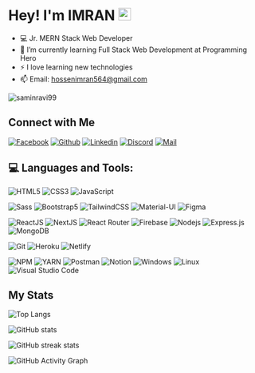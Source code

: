 
<!-- Welcome Message-->
<h1>Hey! I'm IMRAN <img src="https://media.giphy.com/media/hvRJCLFzcasrR4ia7z/giphy.gif" width="25px"> </h1>

- 💻 Jr. MERN Stack Web Developer
- 🌱 I’m currently learning Full Stack Web Development at Programming Hero
- ⚡ I love learning new technologies 
- 📫 Email: hossenimran564@gmail.com
<p align="left"> <img src="https://komarev.com/ghpvc/?username=saminravi99&label=Profile%20views&color=E4405F&style=flat" alt="saminravi99" /> </p>

## Connect with Me


[![Facebook](https://img.shields.io/badge/Facebook-1877F2?style=for-the-badge&logo=facebook&logoColor=white)](https://www.facebook.com/ImRanKhan81m/)
[![Github](https://img.shields.io/badge/GitHub-100000?style=for-the-badge&logo=github&logoColor=white)](https://github.com/ImRanKhan81m)
[![Linkedin](https://img.shields.io/badge/LinkedIn-0077B5?style=for-the-badge&logo=linkedin&logoColor=white)](https://www.linkedin.com/in/imran81m/)
[![Discord](https://img.shields.io/badge/Discord-7289DA?style=for-the-badge&logo=discord&logoColor=white)](https://discord.com/channels/@me)
[![Mail](https://img.shields.io/badge/Gmail-D14836?style=for-the-badge&logo=gmail&logoColor=white)](mailto:hossenimran564@gmail.com)


## 💻 Languages and Tools:

![HTML5](https://img.shields.io/badge/HTML5-E34F26?style=for-the-badge&logo=html5&logoColor=white)
![CSS3](https://img.shields.io/badge/CSS3-1572B6?style=for-the-badge&logo=css3&logoColor=white)
![JavaScript](https://img.shields.io/badge/JavaScript-F7DF1E?style=for-the-badge&logo=javascript&logoColor=black)

![Sass](https://img.shields.io/badge/Sass-CC6699?style=for-the-badge&logo=sass&logoColor=white)
![Bootstrap5](https://img.shields.io/badge/Bootstrap-563D7C?style=for-the-badge&logo=bootstrap&logoColor=white)
![TailwindCSS](https://img.shields.io/badge/tailwindcss-%2338B2AC.svg?style=for-the-badge&logo=tailwind-css&logoColor=white)
![Material-UI](https://img.shields.io/badge/Material--UI-0081CB?style=for-the-badge&logo=material-ui&logoColor=white)
![Figma](https://img.shields.io/badge/Figma-F24E1E?style=for-the-badge&logo=figma&logoColor=white)

![ReactJS](https://img.shields.io/badge/React-20232A?style=for-the-badge&logo=react&logoColor=61DAFB)
![NextJS](https://img.shields.io/badge/NEXTJS-000000?style=for-the-badge&logo=Next.js&logoColor=white)
![React Router](https://img.shields.io/badge/React_Router-CA4245?style=for-the-badge&logo=react-router&logoColor=white)
![Firebase](https://img.shields.io/badge/firebase-ffca28?style=for-the-badge&logo=firebase&logoColor=black)
![Nodejs](https://img.shields.io/badge/Node.js-339933?style=for-the-badge&logo=nodedotjs&logoColor=white)
![Express.js](https://img.shields.io/badge/Express.js-000000?style=for-the-badge&logo=express&logoColor=white)
![MongoDB](https://img.shields.io/badge/MongoDB-4EA94B?style=for-the-badge&logo=mongodb&logoColor=white)

![Git](https://img.shields.io/badge/Git-F05032?style=for-the-badge&logo=git&logoColor=white)
![Heroku](https://img.shields.io/badge/Heroku-430098?style=for-the-badge&logo=heroku&logoColor=white)
![Netlify](https://img.shields.io/badge/Netlify-00C7B7?style=for-the-badge&logo=netlify&logoColor=white)



![NPM](https://img.shields.io/badge/npm-CB3837?style=for-the-badge&logo=npm&logoColor=white)
![YARN](https://img.shields.io/badge/Yarn-2C8EBB?style=for-the-badge&logo=yarn&logoColor=white)
![Postman](https://img.shields.io/badge/Postman-FF6C37?style=for-the-badge&logo=Postman&logoColor=white)
![Notion](https://img.shields.io/badge/Notion-000000?style=for-the-badge&logo=notion&logoColor=white)
![Windows](https://img.shields.io/badge/Windows-0078D6?style=for-the-badge&logo=windows&logoColor=white)
![Linux](https://img.shields.io/badge/linux-ffef00?style=for-the-badge&logo=linux&logoColor=black)
![Visual Studio Code](https://img.shields.io/badge/Visual_Studio_Code-0078D4?style=for-the-badge&logo=visual%20studio%20code&logoColor=white)







<!--![Redux](https://img.shields.io/badge/Redux-593D88?style=for-the-badge&logo=redux&logoColor=white)-->

<!-- ![React Native](https://img.shields.io/badge/react_native-%2320232a.svg?style=for-the-badge&logo=react&logoColor=%2361DAFB) -->





<!--![Python](https://img.shields.io/badge/python-3670A0?style=for-the-badge&logo=python&logoColor=ffdd54)
![Dart](https://img.shields.io/badge/Dart-0175C2?style=for-the-badge&logo=dart&logoColor=white)
![Flutter](https://img.shields.io/badge/Flutter-%2302569B.svg?style=for-the-badge&logo=Flutter&logoColor=white) -->


## My Stats 

![Top Langs](https://github-readme-stats.vercel.app/api/top-langs/?username=saminravi99&hide_border=true&theme=tokyonight)

![GitHub stats](https://github-readme-stats.vercel.app/api?username=saminravi99&show_icons=true&hide_border=true&theme=tokyonight)  

![GitHub streak stats](https://github-readme-streak-stats.herokuapp.com/?user=saminravi99&theme=tokyonight)  
 

![GitHub Activity Graph](https://activity-graph.herokuapp.com/graph?username=saminravi99&theme=tokyonight&bg_color=0d1117&color=319e94&line=6fa4fc&point=FFFFFF&hide_border=true)  



